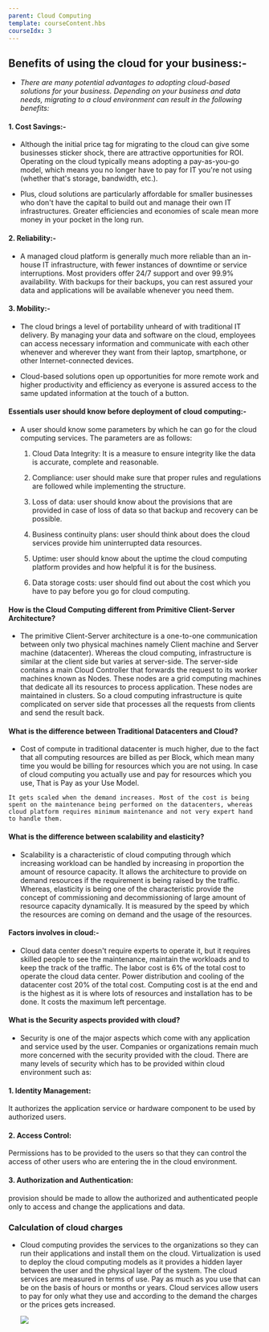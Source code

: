```yaml
---
parent: Cloud Computing
template: courseContent.hbs
courseIdx: 3
---
```


## Benefits of using the cloud for your business:-
- *There are many potential advantages to adopting cloud-based solutions for your business. Depending on your business and data needs, migrating to a cloud environment can result in the following benefits:*

#### 1. Cost Savings:-

- Although the initial price tag for migrating to the cloud can give some businesses sticker shock, there are attractive opportunities for ROI. Operating on the cloud typically means adopting a pay-as-you-go model, which means you no longer have to pay for IT you're not using (whether that's storage, bandwidth, etc.).

- Plus, cloud solutions are particularly affordable for smaller businesses who don't have the capital to build out and manage their own IT infrastructures. Greater efficiencies and economies of scale mean more money in your pocket in the long run.

#### 2. Reliability:-

- A managed cloud platform is generally much more reliable than an in-house IT infrastructure, with fewer instances of downtime or service interruptions. Most providers offer 24/7 support and over 99.9% availability. With backups for their backups, you can rest assured your data and applications will be available whenever you need them.

#### 3. Mobility:-

- The cloud brings a level of portability unheard of with traditional IT delivery. By managing your data and software on the cloud, employees can access necessary information and communicate with each other whenever and wherever they want from their laptop, smartphone, or other Internet-connected devices.

- Cloud-based solutions open up opportunities for more remote work and higher productivity and efficiency as everyone is assured access to the same updated information at the touch of a button.


#### Essentials user should know before deployment of cloud computing:-

- A user should know some parameters by which he can go for the cloud computing services. The parameters are as follows: 

   1. Cloud Data Integrity: It is a measure to ensure integrity like the data is accurate, complete and reasonable. 
   
   2. Compliance: user should make sure that proper rules and regulations are followed while implementing the structure. 
   
   3. Loss of data: user should know about the provisions that are provided in case of loss of data so that backup and recovery can be possible. 
   
   4. Business continuity plans: user should think about does the cloud services provide him uninterrupted data resources. 
   
   5. Uptime: user should know about the uptime the cloud computing platform provides and how helpful it is for the business. 
   
   6. Data storage costs: user should find out about the cost which you have to pay before you go for cloud computing.
   
 #### How is the Cloud Computing different from Primitive Client-Server Architecture?
 
 - The primitive Client-Server architecture is a one-to-one communication between only two physical machines namely Client machine and Server machine (datacenter). Whereas the cloud computing, infrastructure is similar at the client side but varies at server-side. The server-side contains a main Cloud Controller that forwards the request to its worker machines known as Nodes. These nodes are a grid computing machines that dedicate all its resources to process application. These nodes are maintained in clusters. So a cloud computing infrastructure is quite complicated on server side that processes all the requests from clients and send the result back.
 
 #### What is the difference between Traditional Datacenters and Cloud?
 
   - Cost of compute in traditional datacenter is much higher, due to the fact that all computing resources are billed as per Block, which mean many time you would be billing for resources which you are not using. In case of cloud computing you actually use and pay for resources which you use, That is Pay as your Use Model. 
   
   
    It gets scaled when the demand increases. Most of the cost is being spent on the maintenance being performed on the datacenters, whereas cloud platform requires minimum maintenance and not very expert hand to handle them.



#### What is the difference between scalability and elasticity?

  -  Scalability is a characteristic of cloud computing through which increasing workload can be handled by increasing in proportion the amount of resource capacity. It allows the architecture to provide on demand resources if the requirement is being raised by the traffic. Whereas, elasticity is being one of the characteristic provide the concept of commissioning and decommissioning of large amount of resource capacity dynamically. It is measured by the speed by which the resources are coming on demand and the usage of the resources.
  
#### Factors involves in cloud:-

- Cloud data center doesn't require experts to operate it, but it requires skilled people to see the maintenance, maintain the workloads and to keep the track of the traffic. The labor cost is 6% of the total cost to operate the cloud data center. Power distribution and cooling of the datacenter cost 20% of the total cost. Computing cost is at the end and is the highest as it is where lots of resources and installation has to be done. It costs the maximum left percentage.

#### What is the Security aspects provided with cloud?
- Security is one of the major aspects which come with any application and service used by the user. Companies or organizations remain much more concerned with the security provided with the cloud. There are many levels of security which has to be provided within cloud environment such as: 

#### 1. Identity Management: 
It authorizes the application service or hardware component to be used by authorized users. 
#### 2. Access Control: 
Permissions has to be provided to the users so that they can control the access of other users who are entering the in the cloud environment. 
#### 3. Authorization and Authentication: 
provision should be made to allow the authorized and authenticated people only to access and change the applications and data.

### Calculation of cloud charges
-  Cloud computing provides the services to the organizations so they can run their applications and install them on the cloud. Virtualization is used to deploy the cloud computing models as it provides a hidden layer between the user and the physical layer of the system. The cloud services are measured in terms of use. Pay as much as you use that can be on the basis of hours or months or years. Cloud services allow users to pay for only what they use and according to the demand the charges or the prices gets increased.


   ![](https://newuat.blockdegree.org/img/cloud-computing-imges/cloud-companies.png)

